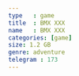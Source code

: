 ```yaml
---
type   : game
title  : BMX XXX
name   : BMX XXX
categories: [game]
size: 1.2 GB
genre: adventure
telegram : 173
---
```



